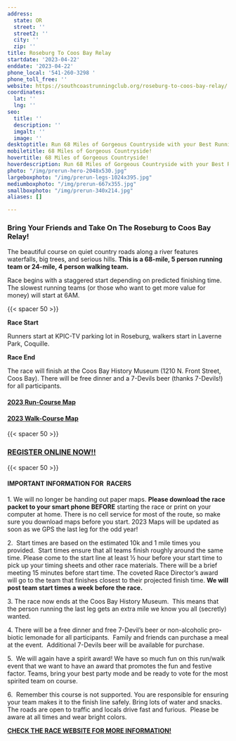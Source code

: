 ```yaml
---
address:
  state: OR
  street: ''
  street2: ''
  city: ''
  zip: ''
title: Roseburg To Coos Bay Relay
startdate: '2023-04-22'
enddate: '2023-04-22'
phone_local: '541-260-3298 '
phone_toll_free: ''
website: https://southcoastrunningclub.org/roseburg-to-coos-bay-relay/
coordinates:
  lat: ''
  lng: ''
seo:
  title: ''
  description: ''
  imgalt: ''
  image: ''
desktoptitle: Run 68 Miles of Gorgeous Countryside with your Best Running Buddies!
mobiletitle: 68 Miles of Gorgeous Countryside!
hovertitle: 68 Miles of Gorgeous Countryside!
hoverdescription: Run 68 Miles of Gorgeous Countryside with your Best Running Buddies!
photo: "/img/prerun-hero-2048x530.jpg"
largeboxphoto: "/img/prerun-legs-1024x395.jpg"
mediumboxphoto: "/img/prerun-667x355.jpg"
smallboxphoto: "/img/prerun-340x214.jpg"
aliases: []

---
```

### Bring Your Friends and Take On The Roseburg to Coos Bay Relay!

The beautiful course on quiet country roads along a river features waterfalls, big trees, and serious hills. **This is a 68-mile, 5 person running team or 24-mile, 4 person walking team.** 

Race begins with a staggered start depending on predicted finishing time. The slowest running teams (or those who want to get more value for money) will start at 6AM. 

{{< spacer 50 >}}

**Race Start**

Runners start at KPIC-TV parking lot in Roseburg, walkers start in Laverne Park, Coquille.

**Race End**

The race will finish at the Coos Bay History Museum (1210 N. Front Street, Coos Bay). There will be free dinner and a 7-Devils beer (thanks 7-Devils!) for all participants.

#### [**2023 Run-Course Map**](https://southcoastrunningclub.org/wp-content/uploads/2023/02/R_Roseburg-to-Coos-Bay_Final-Even-Year_No-Dates-3.pdf)

#### [**2023 Walk-Course Map**](https://southcoastrunningclub.org/wp-content/uploads/2023/02/W_Roseburg-to-Coos-Bay-Walk-Final-Even-Year_No-date.pdf)

{{< spacer 50 >}}

### [**REGISTER ONLINE NOW!!**](https://runsignup.com/Race/OR/Roseburg/TheRoseburgtoCoosBayRelay)

{{< spacer 50 >}}

#### **IMPORTANT INFORMATION FOR  RACERS**

1\. We will no longer be handing out paper maps. **Please download the race packet to your smart phone BEFORE** starting the race or print on your computer at home. There is no cell service for most of the route, so make sure you download maps before you start. 2023 Maps will be updated as soon as we GPS the last leg for the odd year!

2\.  Start times are based on the estimated 10k and 1 mile times you provided.  Start times ensure that all teams finish roughly around the same time. Please come to the start line at least ½ hour before your start time to pick up your timing sheets and other race materials. There will be a brief meeting 15 minutes before start time. The coveted Race Director’s award will go to the team that finishes closest to their projected finish time. **We will post team start times a week before the race.**

3\. The race now ends at the Coos Bay History Museum.  This means that the person running the last leg gets an extra mile we know you all (secretly) wanted.

4\. There will be a free dinner and free 7-Devil’s beer or non-alcoholic pro-biotic lemonade for all participants.  Family and friends can purchase a meal at the event.  Additional 7-Devils beer will be available for purchase.

5\.  We will again have a spirit award! We have so much fun on this run/walk event that we want to have an award that promotes the fun and festive factor. Teams, bring your best party mode and be ready to vote for the most spirited team on course.

6\.  Remember this course is not supported. You are responsible for ensuring your team makes it to the finish line safely. Bring lots of water and snacks. The roads are open to traffic and locals drive fast and furious.  Please be aware at all times and wear bright colors.

[**CHECK THE RACE WEBSITE FOR MORE INFORMATION!**](https://southcoastrunningclub.org/roseburg-to-coos-bay-relay/)